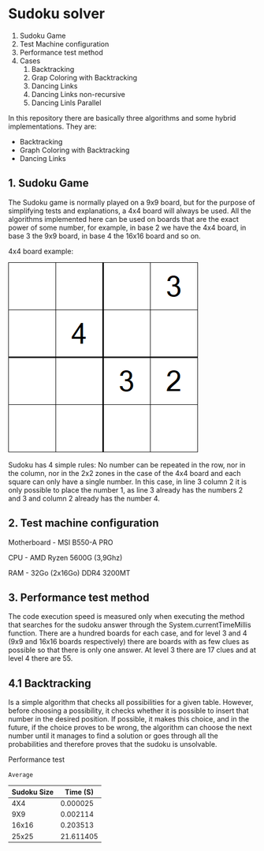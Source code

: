 # Sudoku solver

1. Sudoku Game
2. Test Machine configuration
3. Performance test method
4. Cases
    1. Backtracking
    2. Grap Coloring with Backtracking
    3. Dancing Links
    4. Dancing Links non-recursive
    5. Dancing Linls Parallel

In this repository there are basically three algorithms and some hybrid implementations. They are:

* Backtracking
* Graph Coloring with Backtracking
* Dancing Links

## 1. Sudoku Game

The Sudoku game is normally played on a 9x9 board, but for the purpose of simplifying tests and explanations, a 4x4 board will always be used.
All the algorithms implemented here can be used on boards that are the exact power of some number, for example, in base 2 we have the 4x4 board, in base 3 the 9x9 board, in base 4 the 16x16 board and so on.

4x4 board example:

![Sudoku 4x4 Board](img/4x4board.png)

Sudoku has 4 simple rules: No number can be repeated in the row, nor in the column, nor in the 2x2 zones in the case of the 4x4 board and each square can only have a single number.
In this case, in line 3 column 2 it is only possible to place the number 1, as line 3 already has the numbers 2 and 3 and column 2 already has the number 4.



## 2. Test machine configuration

Motherboard - MSI B550-A PRO

CPU - AMD Ryzen 5600G (3,9Ghz)

RAM - 32Go (2x16Go) DDR4 3200MT

## 3. Performance test method

The code execution speed is measured only when executing the method that searches for the sudoku answer through the System.currentTimeMillis function.
There are a hundred boards for each case, and for level 3 and 4 (9x9 and 16x16 boards respectively) there are boards with as few clues as possible so that there is only one answer. At level 3 there are 17 clues and at level 4 there are 55.

## 4.1 Backtracking

Is a simple algorithm that checks all possibilities for a given table. However, before choosing a possibility, it checks whether it is possible to insert that number in the desired position. If possible, it makes this choice, and in the future, if the choice proves to be wrong, the algorithm can choose the next number until it manages to find a solution or goes through all the probabilities and therefore proves that the sudoku is unsolvable.

Performance test

    Average

| Sudoku Size |  Time (S)  |
|-------------|------------|
|     4X4     |  0.000025  |
|     9X9     |  0.002114  |
|    16x16    |  0.203513  |
|    25x25    |  21.611405 |